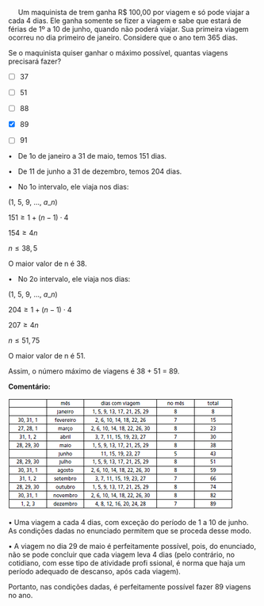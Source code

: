 

     Um maquinista de trem ganha R$ 100,00 por viagem e só pode viajar a cada 4 dias. Ele ganha somente se fizer a viagem e sabe que estará de férias de 1º a 10 de junho, quando não poderá viajar. Sua primeira viagem ocorreu no dia primeiro de janeiro. Considere que o ano tem 365 dias.

Se o maquinista quiser ganhar o máximo possível, quantas viagens precisará fazer?



- [ ] 37
- [ ] 51
- [ ] 88
- [x] 89
- [ ] 91


•   De 1o de janeiro a 31 de maio, temos 151 dias.

•   De 11 de junho a 31 de dezembro, temos 204 dias.

•   No 1o intervalo, ele viaja nos dias:

(1, 5, 9, …, $a\_{n}$)

$151 \geq 1 + (n-1) \cdot 4$

$154 \geq 4n$

$n \leq 38,5$

O maior valor de n é 38.

•   No 2o intervalo, ele viaja nos dias:

(1, 5, 9, …, $a\_{n}$)

$204 \geq 1 + (n-1) \cdot 4$

$207 \geq 4n$

$n \leq 51,75$

O maior valor de n é 51.

Assim, o número máximo de viagens é 38 + 51 = 89.

**Comentário:**

![](bcc76f8b-3988-6fb1-989a-1978161c1419.png)

• Uma viagem a cada 4 dias, com exceção do período de 1 a 10 de junho. As condições dadas no enunciado permitem que se proceda desse modo.

• A viagem no dia 29 de maio é perfeitamente possível, pois, do enunciado, não se pode concluir que cada viagem leva 4 dias (pelo contrário, no cotidiano, com esse tipo de atividade profi ssional, é norma que haja um período adequado de descanso, após cada viagem).

Portanto, nas condições dadas, é perfeitamente possível fazer 89 viagens no ano.

        